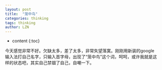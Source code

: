 ```yaml
---
layout: post
title:  "笼中鸟" 
categories: thinking
tags: thinking
author: LZN
---
```


* content
{:toc}

今天感觉非常不好。欠缺太多，差了太多，非常失望落寞。刚刚用新装的google输入法打自己名字，只输入首字母，出现了“笼中鸟”这个词，呵呵，或许我就是这样的状态吧，其实自己禁锢了自己，自嘲一下。
